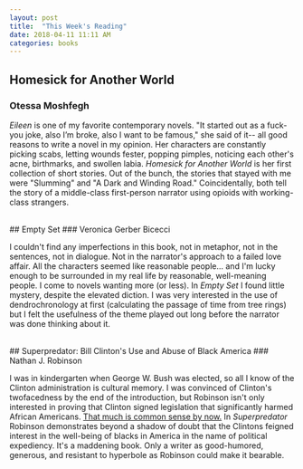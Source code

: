 ```yaml
---
layout: post
title:  "This Week's Reading"
date: 2018-04-11 11:11 AM
categories: books
---
```


## Homesick for Another World
### Otessa Moshfegh

_Eileen_ is one of my favorite contemporary novels. "It started out as a fuck-you joke, also I’m broke, also I want to be famous," she said of it-- all good reasons to write a novel in my opinion. Her characters are constantly picking scabs, letting wounds fester, popping pimples, noticing each other's acne, birthmarks, and swollen labia. _Homesick for Another World_ is her first collection of short stories. Out of the bunch, the stories that stayed with me were "Slumming" and "A Dark and Winding Road." Coincidentally, both tell the story of a middle-class first-person narrator using opioids with working-class strangers. 

<br>
## Empty Set
### Veronica Gerber Bicecci

I couldn't find any imperfections in this book, not in metaphor, not in the sentences, not in dialogue. Not in the narrator's approach to a failed love affair. All the characters seemed like reasonable people... and I'm lucky enough to be surrounded in my real life by reasonable, well-meaning people. I come to novels wanting more (or less). In _Empty Set_ I found little mystery, despite the elevated diction. I was very interested in the use of dendrochronology at first (calculating the passage of time from tree rings) but I felt the usefulness of the theme played out long before the narrator was done thinking about it. 

<br>
## Superpredator: Bill Clinton's Use and Abuse of Black America
### Nathan J. Robinson

I was in kindergarten when George W. Bush was elected, so all I know of the Clinton administration is cultural memory. I was convinced of Clinton's twofacedness by the end of the introduction, but Robinson isn't only interested in proving that Clinton signed legislation that significantly harmed African Americans. [That much is common sense by now.](https://www.theguardian.com/commentisfree/2016/apr/15/bill-clinton-crime-bill-hillary-black-lives-thomas-frank) In _Superpredator_ Robinson demonstrates beyond a shadow of doubt that the Clintons feigned interest in the well-being of blacks in America in the name of political expediency. It's a maddening book. Only a writer as good-humored, generous, and resistant to hyperbole as Robinson could make it bearable.